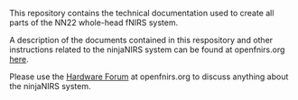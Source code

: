 This repository contains the technical documentation used to create all parts of the NN22 whole-head fNIRS system.

A description of the documents contained in this respository and other instructions related to the ninjaNIRS system can be found at openfnirs.org [here](https://openfnirs.org/hardware/ninjanirs2022/).

Please use the [Hardware Forum](https://openfnirs.org/community/hardware-forum/) at openfnirs.org to discuss anything about the ninjaNIRS system.
